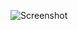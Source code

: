 ![Screenshot](https://raw.githubusercontent.com/Cryakl/Ultimate-RAT-Collection/refs/heads/main/VRat/Screenshot.png)
